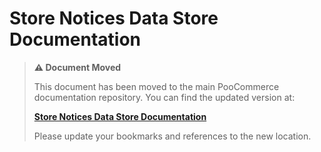 # Store Notices Data Store Documentation

> **⚠️ Document Moved**
> 
> This document has been moved to the main PooCommerce documentation repository. You can find the updated version at:
> 
> **[Store Notices Data Store Documentation](https://github.com/poocommerce/poocommerce/tree/trunk/docs/block-development/reference/data-store/store-notices.md)**
> 
> Please update your bookmarks and references to the new location.
